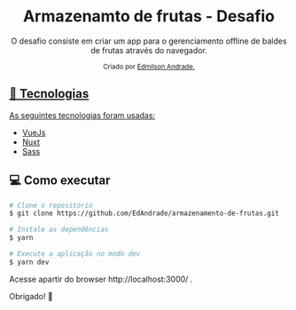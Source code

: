 <h1 align="center">
Armazenamto de frutas - Desafio
</h1>

<p align="center">
  O desafio consiste em criar um app para o gerenciamento offline de baldes de frutas através do navegador.
</p>

<div align="center">
  <sub> Criado por 
    <a href="https://github.com/EdAndrade">Edmilson Andrade.
  </sub>
</div>

## :rocket: Tecnologias
As seguintes tecnologias foram usadas:

* [VueJs](https://https://vuejs.org/)      
* [Nuxt](https://nuxtjs.org/)      
* [Sass](https://sass-lang.com/)

## :computer: Como executar

```bash
# Clone o repositório
$ git clone https://github.com/EdAndrade/armazenamento-de-frutas.git
```

```bash
# Instale as dependências
$ yarn

# Execute a aplicação no modo dev
$ yarn dev
```
Acesse apartir do browser http://localhost:3000/ .

Obrigado! 💖
